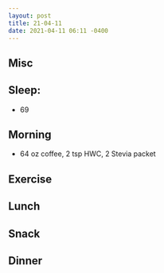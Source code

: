 ```yaml
---
layout: post
title: 21-04-11
date: 2021-04-11 06:11 -0400
---
```


## Misc

## Sleep:
* 69 

## Morning
* 64 oz coffee, 2 tsp HWC, 2 Stevia packet

## Exercise

## Lunch

## Snack

## Dinner
